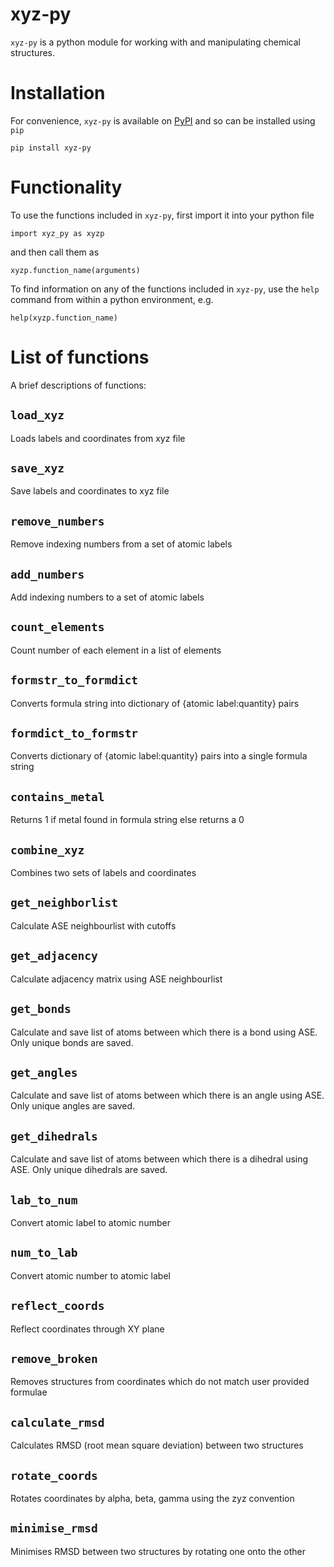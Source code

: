 # xyz-py

`xyz-py` is a python module for working with and manipulating chemical structures. 

# Installation

For convenience, `xyz-py` is available on [PyPI](https://pypi.org/project/xyz-py/) and so can be installed using `pip`

```
pip install xyz-py
```

# Functionality

To use the functions included in `xyz-py`, first import it into your python file
```
import xyz_py as xyzp
```
and then call them as 
```
xyzp.function_name(arguments)
```

To find information on any of the functions included in `xyz-py`, use the `help` command from within a python environment, e.g.

```
help(xyzp.function_name)
```

# List of functions

A brief descriptions of functions:

## `load_xyz`

Loads labels and coordinates from xyz file

## `save_xyz`

Save labels and coordinates to xyz file

## `remove_numbers`

Remove indexing numbers from a set of atomic labels

## `add_numbers`

Add indexing numbers to a set of atomic labels

## `count_elements`

Count number of each element in a list of elements

## `formstr_to_formdict`

Converts formula string into dictionary of {atomic label:quantity} pairs

## `formdict_to_formstr`

Converts dictionary of {atomic label:quantity} pairs into a single formula string

## `contains_metal`

Returns 1 if metal found in formula string else returns a 0

## `combine_xyz`

Combines two sets of labels and coordinates

## `get_neighborlist`

Calculate ASE neighbourlist with cutoffs

## `get_adjacency`

Calculate adjacency matrix using ASE neighbourlist

## `get_bonds`

Calculate and save list of atoms between which there is a bond using ASE. Only unique bonds are saved.

## `get_angles`

Calculate and save list of atoms between which there is an angle using ASE. Only unique angles are saved.

## `get_dihedrals`

Calculate and save list of atoms between which there is a dihedral using ASE. Only unique dihedrals are saved.

## `lab_to_num`

Convert atomic label to atomic number

## `num_to_lab`

Convert atomic number to atomic label

## `reflect_coords`

Reflect coordinates through XY plane

## `remove_broken`

Removes structures from coordinates which do not match user provided formulae

## `calculate_rmsd`

Calculates RMSD (root mean square deviation) between two structures

## `rotate_coords`

Rotates coordinates by alpha, beta, gamma using the zyz convention

## `minimise_rmsd`

Minimises RMSD between two structures by rotating one onto the other
